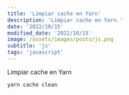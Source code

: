 ```yaml
---
title: 'Limpiar cache en Yarn'
description: 'Limpiar cache en Yarn.'
date: '2022/10/15'
modified_date: '2022/10/15'
image: /assets/images/posts/js.png
subtitle: 'js'
tags: 'javascript'
---
```


Limpiar cache en Yarn

```shell
yarn cache clean
```
